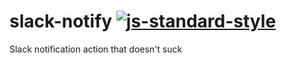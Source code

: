 # slack-notify [![js-standard-style](https://img.shields.io/badge/code%20style-standard-brightgreen.svg)](http://standardjs.com)

Slack notification action that doesn't suck
